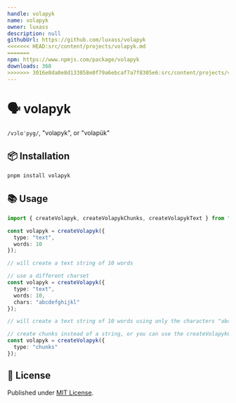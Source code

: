 ```yaml
---
handle: volapyk
name: volapyk
owner: luxass
description: null
githubUrl: https://github.com/luxass/volapyk
<<<<<<< HEAD:src/content/projects/volapyk.md
=======
npm: https://www.npmjs.com/package/volapyk
downloads: 368
>>>>>>> 3016e8da0e8d133858e0f79a6ebcaf7a7f8305e6:src/content/projects/volapyk.mdx
---
```


# 🗣️ volapyk

`/vɔlɑˈpyg/`, "volapyk", or "volapük"

## 📦 Installation

```sh
pnpm install volapyk
```

## 📚 Usage

```ts
import { createVolapyk, createVolapykChunks, createVolapykText } from "volapyk";

const volapyk = createVolapyk({
  type: "text",
  words: 10
});

// will create a text string of 10 words

// use a different charset
const volapyk = createVolapyk({
  type: "text",
  words: 10,
  chars: "abcdefghijkl"
});

// will create a text string of 10 words using only the characters "abcdefghijkl"

// create chunks instead of a string, or you can use the createVolapykChunks function
const volapyk = createVolapyk({
  type: "chunks"
});
```

## 📄 License

Published under [MIT License](https://github.com/luxass/volapyk/blob/main/LICENSE).
